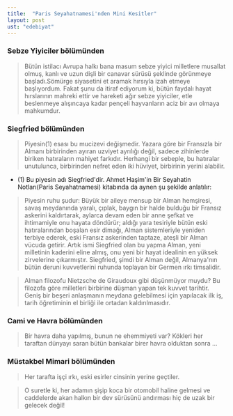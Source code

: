 ```yaml
---
title:  "Paris Seyahatnamesi'nden Mini Kesitler"
layout: post
ust: "edebiyat"
---
```


### Sebze Yiyiciler bölümünden
> Bütün istilacı Avrupa halkı bana masum sebze yiyici milletlere musallat olmuş, kanlı ve uzun dişli bir canavar sürüsü şeklinde görünmeye başladı.Sömürge siyasetini et aramak hırsıyla izah etmeye başlıyordum. Fakat şunu da itiraf ediyorum ki, bütün faydalı hayat hırslarının mahreki ettir ve hareketi ağır sebze yiyiciler, etle beslenmeye alışıncaya kadar pençeli hayvanların aciz bir avı olmaya mahkumdur. 

### Siegfried bölümünden
> Piyesin(1) esası bu mucizevi değişmedir. Yazara göre bir Fransızla bir Almanı birbirinden ayıran uzviyet ayrılığı değil, sadece zihinlerde biriken hatıraların mahiyet farkıdır. Herhangi bir sebeple, bu hatıralar unutulunca, birbirinden nefret eden iki hüviyet, birbirinin yerini alabilir.

* (1) Bu piyesin adı Siegfried'dir. Ahmet Haşim'in Bir Seyahatin Notları(Paris Seyahatnamesi) kitabında da aynen şu şekilde anlatılır:

> Piyesin ruhu şudur: Büyük bir aileye mensup bir Alman hemşiresi, savaş meydanında yaralı, çıplak, baygın bir halde bulduğu bir Fransız askerini kaldırtarak, aylarca devam eden bir anne şefkat ve ihtimamiyle onu hayata döndürür; aldığı yara tesiriyle bütün eski hatıralarından boşalan esir dimağı, Alman sistemleriyle yeniden terbiye ederek, eski Fransız askerinden taptaze, ateşli bir Alman vücuda getirir. Artık ismi Siegfried olan bu yapma Alman, yeni milletinin kaderini eline almış, onu yeni bir hayat idealinin en yüksek zirvelerine çıkarmıştır. Siegfried, şimdi bir Alman değil, Almanya'nın bütün deruni kuvvetlerini ruhunda toplayan bir Germen ırkı timsalidir. 

> Alman filozofu Nietzsche de Giraudoux gibi düşünmüyor muydu? Bu filozofa göre milletleri birbirine düşman yapan tek kuvvet tarihtir. Geniş bir beşeri anlaşmanın meydana gelebilmesi için yapılacak ilk iş, tarih öğretiminin el birliği ile ortadan kaldırılmasıdır. 

### Cami ve Havra bölümünden
> Bir havra daha yapılmış, bunun ne ehemmiyeti var? Kökleri her taraftan dünyayı saran bütün bankalar birer havra olduktan sonra ... 

### Müstakbel Mimari bölümünden
> Her tarafta işçi ırkı, eski esirler cinsinin yerine geçtiler.

> O suretle ki, her adamın şişip koca bir otomobil haline gelmesi ve caddelerde akan halkın bir dev sürüsünü andırması hiç de uzak bir gelecek değil! 
